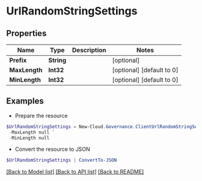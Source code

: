 # UrlRandomStringSettings
## Properties

Name | Type | Description | Notes
------------ | ------------- | ------------- | -------------
**Prefix** | **String** |  | [optional] 
**MaxLength** | **Int32** |  | [optional] [default to 0]
**MinLength** | **Int32** |  | [optional] [default to 0]

## Examples

- Prepare the resource
```powershell
$UrlRandomStringSettings = New-Cloud.Governance.ClientUrlRandomStringSettings  -Prefix null `
 -MaxLength null `
 -MinLength null
```

- Convert the resource to JSON
```powershell
$UrlRandomStringSettings | ConvertTo-JSON
```

[[Back to Model list]](../README.md#documentation-for-models) [[Back to API list]](../README.md#documentation-for-api-endpoints) [[Back to README]](../README.md)

